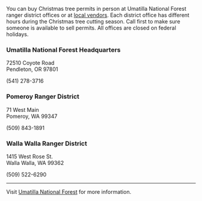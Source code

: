 You can buy Christmas tree permits in person at Umatilla National Forest ranger district offices or at [local vendors](https://www.fs.usda.gov/detail/umatilla/news-events/?cid=FSEPRD603154). Each district office has different hours during the Christmas tree cutting season. Call first to make sure someone is available to sell permits. All offices are closed on federal holidays.

### Umatilla National Forest Headquarters
72510 Coyote Road  
Pendleton, OR 97801

(541) 278-3716

### Pomeroy Ranger District
71 West Main  
Pomeroy, WA 99347

(509) 843-1891

### Walla Walla Ranger District
1415 West Rose St.  
Walla Walla, WA 99362

(509) 522-6290

***

Visit [Umatilla National Forest](http://www.fs.usda.gov/umatilla) for more information.
